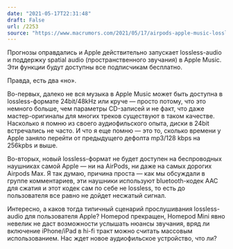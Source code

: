 ```yaml
---
date: "2021-05-17T22:31:48"
draft: False
url: /2253
source: "https://www.macrumors.com/2021/05/17/airpods-apple-music-lossless-audio/"
---
```


Прогнозы оправдались и Apple действительно запускает lossless-audio и поддержку spatial audio (пространственного звучания) в Apple Music. Эти функции будут доступны все подписчикам бесплатно. 

Правда, есть два «но». 

Во-первых, далеко не вся музыка в Apple Music может быть доступна в lossless-формате 24bit/48kHz или круче — просто потому, что это немного больше, чем параметры CD-записей и не факт, что даже мастер-оригиналы для многих треков существуют в таком качестве. Насколько я помню из своего аудиофильского опыта, диски в 24bit встречались не часто. И что я еще помню — это то, сколько времени у Apple заняло перейти от предыдущего дефолта mp3/128 kbps на 256kpbs и выше. 

Во-вторых, новый lossless-формат не будет доступен на беспроводных наушниках самой Apple — ни на AirPods, ни даже на самых дорогих Airpods Max. Я так думаю, причина проста — как мы обсуждали в группе комментариев, эти наушники используют bluetooth-кодек AAC для сжатия и этот кодек сам по себе не lossless, то есть до пользователя все равно не дойдет несжатый сигнал.

Интересно, а каков тогда типичный сценарий прослушивания lossless-audio для пользователя Apple? Homepod прекращен, Homepod Mini явно невелик не даст возможности услышать нюансы звучания, вряд ли включение iPhone/iPad в hi-fi тракт можно считать массовым использованием. Нас ждет новое аудиофильское устройство, что ли?

